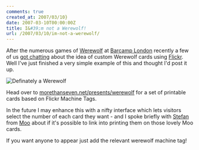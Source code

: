 ```yaml
---
comments: true
created_at: 2007/03/10}
date: 2007-03-10T00:00:00Z
title: I&#39;m not a Werewolf!
url: /2007/03/10/im-not-a-werewolf/
---
```


After the numerous games of <a href="http://en.wikipedia.org/wiki/Mafia_(game) ">Werewolf</a> at [Barcamp London](http://barcamp.org/BarCampLondon2) recently a few of us [got chatting](http://kid666.com/blog/2007/02/19/werewolf-cards/) about the idea of custom Werewolf cards using [Flickr](http://flickr.com). Well I've just finished a very simple example of this and thought I'd post it up.

![Definately a Werewolf](http://morethanseven.net/_assets/media/imgFlickrwerewolf.jpg "Definately a Werewolf")

Head over to [morethanseven.net/presents/werewolf](http://morethanseven.net/presents/werewolf) for a set of printable cards based on Flickr Machine Tags.

In the future I may enhance this with a nifty interface which lets visitors select the number of each card they want - and I spoke briefly with [Stefan](http://www.whitelabel.org/) from [Moo](http://www.moo.com/) about if it's possible to link into printing them on those lovely Moo cards.

If you want anyone to appear just add the relevant werewolf machine tag!
